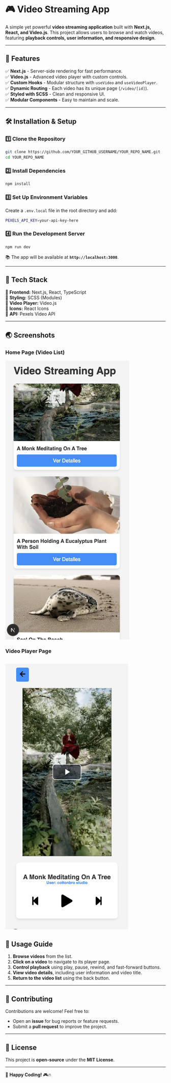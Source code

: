 # 🎮 Video Streaming App

A simple yet powerful **video streaming application** built with **Next.js, React, and Video.js**. This project allows users to browse and watch videos, featuring **playback controls, user information, and responsive design**.

---

## 🚀 **Features**

✅ **Next.js** - Server-side rendering for fast performance.  
✅ **Video.js** - Advanced video player with custom controls.  
✅ **Custom Hooks** - Modular structure with `useVideo` and `useVideoPlayer`.  
✅ **Dynamic Routing** - Each video has its unique page (`/video/[id]`).  
✅ **Styled with SCSS** - Clean and responsive UI.  
✅ **Modular Components** - Easy to maintain and scale.

---

## 🛠 **Installation & Setup**

### **1️⃣ Clone the Repository**

```bash
git clone https://github.com/YOUR_GITHUB_USERNAME/YOUR_REPO_NAME.git
cd YOUR_REPO_NAME
```

### **2️⃣ Install Dependencies**

```bash
npm install
```

### **3️⃣ Set Up Environment Variables**

Create a `.env.local` file in the root directory and add:

```bash
PEXELS_API_KEY=your-api-key-here
```

### **4️⃣ Run the Development Server**

```bash
npm run dev
```

📚 The app will be available at **`http://localhost:3000`**.

---

## 🎨 **Tech Stack**

🔹 **Frontend:** Next.js, React, TypeScript  
🔹 **Styling:** SCSS (Modules)  
🔹 **Video Player:** Video.js  
🔹 **Icons:** React Icons  
🔹 **API:** Pexels Video API

---

## 🌏 **Screenshots**

### **Home Page (Video List)**

![Home Page](public/screenshot-home.png)

### **Video Player Page**

## ![Video Player](public/screenshot-video.png)

## 📌 **Usage Guide**

1. **Browse videos** from the list.
2. **Click on a video** to navigate to its player page.
3. **Control playback** using play, pause, rewind, and fast-forward buttons.
4. **View video details**, including user information and video title.
5. **Return to the video list** using the back button.

---

## 🤝 **Contributing**

Contributions are welcome! Feel free to:

- Open an **issue** for bug reports or feature requests.
- Submit a **pull request** to improve the project.

---

## 📝 **License**

This project is **open-source** under the **MIT License**.

---

🚀 **Happy Coding!** 🎮🔥

